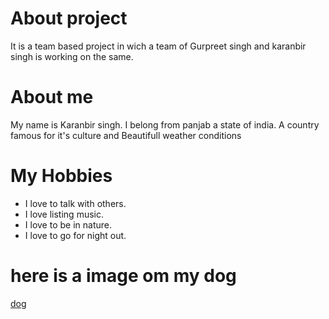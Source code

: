 # About project 
It is a team based project in wich a team of Gurpreet singh and karanbir singh is working on the same.
# About me 
My name is Karanbir singh. I belong from panjab a state of india. A country famous for it's culture and Beautifull weather conditions 
# My Hobbies 
- I love to talk with others.
- I love listing music.
- I love to be in nature.
- I  love to go for night out.
# here is a image om my dog 
[dog](image/dog.jpeg)

